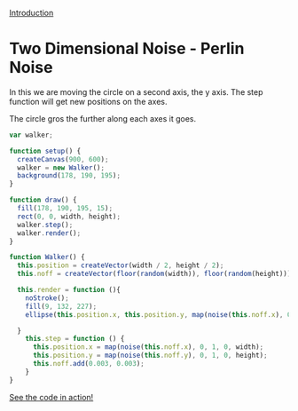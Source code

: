 [Introduction](../)

# Two Dimensional Noise - Perlin Noise

In this we are moving the circle on a second axis, the y axis. The step function will get new positions on the axes.

The circle gros the further along each axes it goes.

```js
var walker;

function setup() {
  createCanvas(900, 600);
  walker = new Walker();
  background(178, 190, 195);
}

function draw() {
  fill(178, 190, 195, 15);
  rect(0, 0, width, height);
  walker.step();
  walker.render();
}

function Walker() {
  this.position = createVector(width / 2, height / 2);
  this.noff = createVector(floor(random(width)), floor(random(height)));

  this.render = function (){
    noStroke();
    fill(9, 132, 227);
    ellipse(this.position.x, this.position.y, map(noise(this.noff.x), 0, 1, 20, 200), map(noise(this.noff.x), 0, 1, 20, 200));

  }
    this.step = function () {
      this.position.x = map(noise(this.noff.x), 0, 1, 0, width);
      this.position.y = map(noise(this.noff.y), 0, 1, 0, height);
      this.noff.add(0.003, 0.003);
    }
}
```

[See the code in action!](sketch.html)
